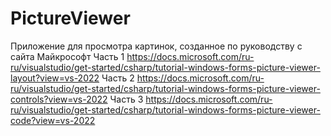 # PictureViewer
Приложение для просмотра картинок, созданное по руководству с сайта Майкрософт
Часть 1 https://docs.microsoft.com/ru-ru/visualstudio/get-started/csharp/tutorial-windows-forms-picture-viewer-layout?view=vs-2022
Часть 2 https://docs.microsoft.com/ru-ru/visualstudio/get-started/csharp/tutorial-windows-forms-picture-viewer-controls?view=vs-2022
Часть 3 https://docs.microsoft.com/ru-ru/visualstudio/get-started/csharp/tutorial-windows-forms-picture-viewer-code?view=vs-2022
